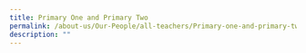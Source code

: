 ```yaml
---
title: Primary One and Primary Two
permalink: /about-us/Our-People/all-teachers/Primary-one-and-primary-two
description: ""
---
```




